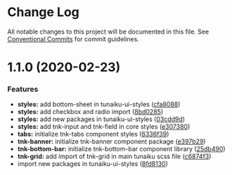 # Change Log

All notable changes to this project will be documented in this file.
See [Conventional Commits](https://conventionalcommits.org) for commit guidelines.

# 1.1.0 (2020-02-23)


### Features

* **styles:** add bottom-sheet in tunaiku-ui-styles ([cfa8088](https://github.com/dkk94/tunaiku-ui/commit/cfa80884002dda1fd52fda29fcd0cf339f049d24))
* **styles:** add checkbox and radio import ([8bd0285](https://github.com/dkk94/tunaiku-ui/commit/8bd0285393987f3bb8cc68a243ac691defb2e401))
* **styles:** add new packages in tunaiku-ui-styles ([03cdd9d](https://github.com/dkk94/tunaiku-ui/commit/03cdd9dc7634ee3a9d29ab12de546694bf028122))
* **styles:** add tnk-input and tnk-field in core styles ([e307380](https://github.com/dkk94/tunaiku-ui/commit/e307380b0620eddb8bb5ca71998e349ea10959c3))
* **tabs:** initialize tnk-tabs component styles ([6336f39](https://github.com/dkk94/tunaiku-ui/commit/6336f39668ad8f1901877dfb1517f61d052b82f9))
* **tnk-banner:** initialize tnk-banner component package ([e397b29](https://github.com/dkk94/tunaiku-ui/commit/e397b2933edf6b2abf6e9bcf5addc24e466c67f5))
* **tnk-bottom-bar:** initialize tnk-bottom-bar component library ([25db490](https://github.com/dkk94/tunaiku-ui/commit/25db49014437284c6f9535baba2731416025e358))
* **tnk-grid:** add import of tnk-grid in main tunaiku scss file ([c6874f3](https://github.com/dkk94/tunaiku-ui/commit/c6874f3696bbce060b3052040baa08486e88d604))
* import new packages in tunaiku-ui-styles ([8fd8130](https://github.com/dkk94/tunaiku-ui/commit/8fd8130d79bfd60f918e91ca106556b61b7f901c))
